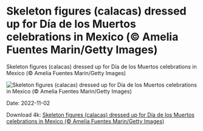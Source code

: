 # Skeleton figures (calacas) dressed up for Día de los Muertos celebrations in Mexico (© Amelia Fuentes Marin/Getty Images)

Skeleton figures (calacas) dressed up for Día de los Muertos celebrations in Mexico (© Amelia Fuentes Marin/Getty Images)

![Skeleton figures (calacas) dressed up for Día de los Muertos celebrations in Mexico (© Amelia Fuentes Marin/Getty Images)](https://bing.com/th?id=OHR.Calacas_EN-US6430903741_UHD.jpg&w=1024&h=576)

Date: 2022-11-02

Download 4k: [Skeleton figures (calacas) dressed up for Día de los Muertos celebrations in Mexico (© Amelia Fuentes Marin/Getty Images)](https://bing.com/th?id=OHR.Calacas_EN-US6430903741_UHD.jpg)

